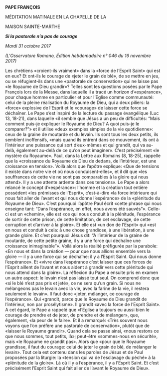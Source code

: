 **PAPE FRANÇOIS**

MÉDITATION MATINALE EN LA CHAPELLE DE LA

MAISON SAINTE-MARTHE

***Si la pastorale n’a pas de courage***

*Mardi 31 octobre 2017*

*(L'Osservatore Romano, Édition hebdomadaire n° 046 du 16 novembre 2017)*

Les chrétiens «croient-ils vraiment» dans la «force de l’Esprit Saint» qui est en eux? Et ont-ils le courage de «jeter le grain de blé», de se mettre en jeu, ou se réfugient-ils dans une «pastorale de conservation» qui ne laisse pas «le Royaume de Dieu grandir»? Telles sont les questions posées par le Pape François lors de la Messe, dans laquelle il a tracé un horizon d’«espérance», pour chaque homme en particulier et pour l’Eglise comme communauté: celui de la pleine réalisation du Royaume de Dieu, qui a deux piliers: la «force» explosive de l’Esprit et le «courage» de laisser cette force se déchaîner. Le Pape s’est inspiré de la lecture du passage évangélique (Luc 13, 18-21), dans laquelle «il semble que Jésus a un peu de difficultés: “Mais comment puis-je expliquer le Royaume de Dieu? A quoi puis-je le comparer?”» et il utilise «deux exemples simples de la vie quotidienne»: ceux de la graine de moutarde et du levain. Ils sont tous les deux petits, ils semblent inoffensifs, «mais quand ils entrent dans ce mouvement, ils ont à l’intérieur une puissance qui sort d’eux-mêmes et qui grandit, qui va au-delà, également au-delà de ce qu’on peut imaginer». C’est précisément «le mystère du Royaume». Paul, dans la Lettre aux Romains (8, 18-25), rappelle que la «croissance du Royaume de Dieu de dedans, de l’intérieur, est une croissance en tension». Voilà alors que l’apôtre explique: «Que de tensions il existe dans notre vie et où nous conduisent-elles», et il dit que «les souffrances de cette vie ne sont pas comparables à la gloire qui nous attend». Il y a une attente ardente dans ces tensions». Le Pape a alors relancé le concept d’«espérance»: l’homme et la création tout entière possèdent «les prémisses de l’Esprit», c’est-à-dire «la force intérieure qui nous fait aller de l’avant et qui nous donne l’espérance» de la «plénitude du Royaume de Dieu». C’est pourquoi l’apôtre Paul écrit «cette phrase qui nous enseigne tant: “Dans l’espérance, en effet, nous avons été sauvés”». Celle-ci est un «chemin», elle est «ce qui nous conduit à la plénitude, l’espérance de sortir de cette prison, de cette limitation, de cet esclavage, de cette corruption et d’arriver à la gloire». Et elle est «un don de l’Esprit» qui «est en nous et conduit à cela: à une chose grandiose, à une libération, à une grande gloire. Et c’est pourquoi Jésus dit: “A l’intérieur de la graine de moutarde, de cette petite graine, il y a une force qui déchaîne une croissance inimaginable”». Voilà alors la réalité préfigurée par la parabole: «En nous et dans la création — pour que nous allions ensemble vers la gloire — il y a une force qui se déchaîne: il y a l’Esprit Saint. Qui nous donne l’espérance». Et «vivre dans l’espérance c’est laisser que ces forces de l’Esprit aillent de l’avant et nous aident à grandir vers cette plénitude qui nous attend dans la gloire». La réflexion du Pape a ensuite pris en examen un autre aspect: le levain n’est pas laissé tout seul. On comprend donc que «si le blé n’est pas pris et jeté», ce ne sera qu’un grain. Si nous ne mélangeons pas le levain avec la vie, avec la farine de la vie, il restera seulement le levain». Il faut donc «jeter, mélanger, ce courage de l’espérance». Qui «grandit, parce que le Royaume de Dieu grandit de l’intérieur, non par prosélytisme». Il grandit «avec la force de l’Esprit Saint». A cet égard, le Pape a rappelé que «l’Eglise a toujours eu aussi bien le courage de prendre et de jeter, de prendre et de mélanger», que, également, «la peur de le faire». Et il a remarqué: «Très souvent nous voyons que l’on préfère une pastorale de conservation», plutôt que de «laisser le Royaume grandir». Quand cela se passe ainsi, «nous restons ce que nous sommes, tout petits, là»; peut-être «sommes-nous en sécurité», mais «le Royaume ne grandit pas». Alors que «pour que le Royaume grandisse, il faut du courage: celui de jeter le grain de blé, de mélanger le levain». Tout cela est contenu dans les paroles de Jésus et de Paul proposées par la liturgie: la «tension qui va de l’esclavage du péché» à la «plénitude de la gloire». Là où il y a l’espérance, il y a l’Esprit Saint. Et c’est précisément l’Esprit Saint qui fait aller de l’avant le Royaume de Dieu».